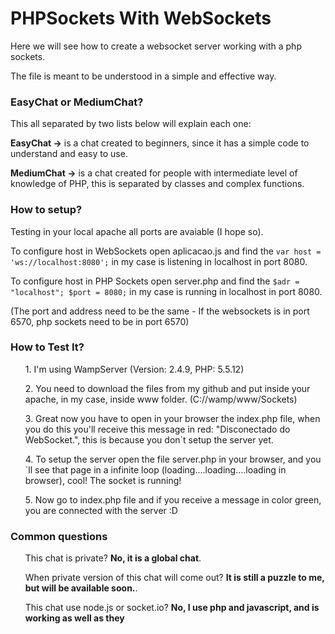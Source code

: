 # PHPSockets With WebSockets

Here we will see how to create a websocket server working with a php sockets.

The file is meant to be understood in a simple and effective way.

<h3>EasyChat or MediumChat?</h3>

This all separated by two lists below will explain each one:

<b>EasyChat -></b> is a chat created to beginners, since it has a simple code to understand and easy to use.

<b>MediumChat -></b> is a chat created for people with intermediate level of knowledge of PHP, this is separated by classes and complex functions.

<h3>How to setup?</h3>

Testing in your local apache all ports are avaiable (I hope so).

To configure host in WebSockets open aplicacao.js and find the <code>var host = 'ws://localhost:8080';</code> in my case is listening in localhost in port 8080.

To configure host in PHP Sockets open server.php and find the <code>$adr = "localhost"; $port = 8080;</code> in my case is running in localhost in port 8080.

(The port and address need to be the same - If the websockets is in port 6570, php sockets need to be in port 6570)


<h3>How to Test It?</h3>

<ul>1. I'm using WampServer (Version: 2.4.9, PHP: 5.5.12)</ul>
<ul>2. You need to download the files from my github and put inside your apache, in my case, inside www folder. (C://wamp/www/Sockets)</ul>
<ul>3. Great now you have to open in your browser the index.php file, when you do this you'll receive this message in red: "Disconectado do WebSocket.", this is because you don´t setup the server yet.</ul>
<ul>4. To setup the server open the file server.php in your browser, and you´ll see that page in a infinite loop (loading....loading....loading in browser), cool! The socket is running!</ul>
<ul>5. Now go to index.php file and if you receive a message in color green, you are connected with the server :D</ul>


<h3>Common questions</h3>

<ul>This chat is private? <b>No, it is a global chat</b>.</ul>
<ul>When private version of this chat will come out? <b>It is still a puzzle to me, but will be available soon.</b>.</ul>
<ul>This chat use node.js or socket.io? <b>No, I use php and javascript, and is working as well as they</b></ul>

